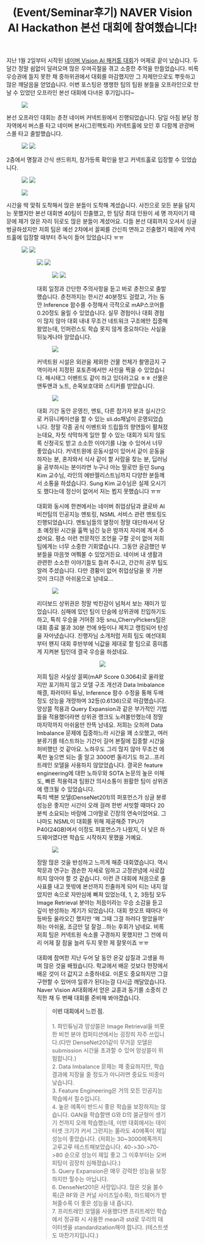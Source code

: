 ﻿---
layout: post
title: "(Event/Seminar후기) NAVER Vision AI Hackathon 본선 대회에 참여했습니다!"
tags: [Machine Learning, Deep Learning, NAVER NSML, Competition]
categories: [Event&Seminar]
author_profile: true
comments: true
sitemap: true
image: /assets/img/devlog/event/NaverVisionAIHack/3.jpg
accent_image: 
  background: url('/assets/img/devlog/bgimg1.jpg') center/cover
  overlay: false
accent_color: '#ccc'
theme_color: '#ccc'
description: >
  지난 2019년 1월 2일부터 시작된 네이버 Vision AI 해커톤 대회에 두달간 참여하며 겪은 소중한 경험을 나눕니다. 비록 우승권에 들지 못한 채 대회를 마감했지만 그 자체로 많은 깨달음을 얻을 수 있었습니다. 쟁쟁한 팀의 팀원 분들을 오프라인에서 만날 수 있었던 본선 대회에 다녀온 후기입니다. 
related_posts:
    - /devlog/_posts/Event&Seminar/2019-02-23-NAVERVisionAIHack.md
# invert_sidebar: true
---

<span style="font-size:11pt">지난 1월 2일부터 시작된 [네이버 Vision AI 해커톤 대회](https://github.com/AiHackathon2018/AI-Vision)가 어제로 끝이 났습니다. 두달간 정말 쉼없이 달려오며 많은 우여곡절을 겪고 소중한 추억을 만들었습니다. 비록 우승권에 들지 못한 채 중하위권에서 대회를 마감했지만 그 자체만으로도 뿌듯하고 많은 깨달음을 얻었습니다. 이번 포스팅은 쟁쟁한 팀의 팀원 분들을 오프라인으로 만날 수 있었던 오프라인 본선 대회에 다녀온 후기입니다~</span>

<figure>
    <a href="/assets/Images/event/NaverVisionAIHack/1.png"><img src="/assets/Images/event/NaverVisionAIHack/1.png"></a>
</figure>

<span style="font-size:11pt">
본선 오프라인 대회는 춘천 네이버 커넥트원에서 진행되었습니다. 당일 아침 분당 정자역에서 버스를 타고 네이버 본사(그린팩토리) 커넥트홀에 모인 후 다함께 관광버스를 타고 출발했습니다. <br></span>

<figure class="half">
    <a href="/assets/Images/event/NaverVisionAIHack/2.jpg"><img src="/assets/Images/event/NaverVisionAIHack/2.jpg"></a>
    <a href="/assets/Images/event/NaverVisionAIHack/2_1.jpg"><img src="/assets/Images/event/NaverVisionAIHack/2_1.jpg"></a>
</figure>

<span style="font-size:11pt">
2층에서 명찰과 간식 샌드위치, 참가등록 확인을 받고 커넥트홀로 입장할 수 있었습니다. <br></span>

<figure class="half">
    <a href="/assets/Images/event/NaverVisionAIHack/3.jpg"><img src="/assets/Images/event/NaverVisionAIHack/3.jpg"></a>
    <a href="/assets/Images/event/NaverVisionAIHack/3_1.jpg"><img src="/assets/Images/event/NaverVisionAIHack/3_1.jpg"></a>
</figure>
<figure>
    <a href="/assets/Images/event/NaverVisionAIHack/3_2.jpg"><img src="/assets/Images/event/NaverVisionAIHack/3_2.jpg"></a>
</figure>

<span style="font-size:11pt">
시간을 딱 맞춰 도착해서 많은 분들이 도착해 계셨습니다. 사진으로 모든 분을 담지는 못했지만 본선 대회엔 40팀이 진출했고, 한 팀당 최대 인원이 세 명 까지이기 때문에 제가 앉은 자리 뒤로도 많은 분들이 계셨어요. 다들 본선 대회까지 오셔서 싱글벙글하셨지만 저희 팀은 예선 2차에서 꼴찌를 간신히 면하고 진출했기 때문에 커넥트홀에 입장할 때부터 주눅이 들어 있었습니다 ㅠㅠ <br></span>

<figure class="half">
    <a href="/assets/Images/event/NaverVisionAIHack/4.jpg"><img src="/assets/Images/event/NaverVisionAIHack/4.jpg"></a>
    <a href="/assets/Images/event/NaverVisionAIHack/4_1.jpg"><img src="/assets/Images/event/NaverVisionAIHack/4_1.jpg"></a>
<figure class="half">
    <a href="/assets/Images/event/NaverVisionAIHack/4_2.jpg"><img src="/assets/Images/event/NaverVisionAIHack/4_2.jpg"></a>
    <a href="/assets/Images/event/NaverVisionAIHack/4_3.jpg"><img src="/assets/Images/event/NaverVisionAIHack/4_3.jpg"></a>
<figure class="half">
    <a href="/assets/Images/event/NaverVisionAIHack/4_4.jpg"><img src="/assets/Images/event/NaverVisionAIHack/4_4.jpg"></a>
    <a href="/assets/Images/event/NaverVisionAIHack/4_5.jpg"><img src="/assets/Images/event/NaverVisionAIHack/4_5.jpg"></a>
</figure>

<span style="font-size:11pt">
대회 일정과 간단한 주의사항을 듣고 바로 춘천으로 출발했습니다. 춘천까지는 한시간 40분정도 걸렸고, 가는 동안 Inference 함수를 수정해서 극적으로 mAP스코어를 0.20정도 올릴 수 있었습니다. 실무 경험이나 대회 경험이 많지 않아 대회 내내 무조건 네트워크 구조에만 집중해 왔었는데, 인퍼런스도 학습 못지 않게 중요하다는 사실을 뒤늦게나마 알았습니다. <br></span>

<figure>
    <a href="/assets/Images/event/NaverVisionAIHack/5.png"><img src="/assets/Images/event/NaverVisionAIHack/5.png"></a>
</figure>

<span style="font-size:11pt">
커넥트원 시설은 외관을 제외한 건물 전체가 촬영금지 구역이라서 지정된 포토존에서만 사진을 찍을 수 있었습니다. 해시태그 이벤트도 같이 하고 있더라고요 ㅎㅎ 선물은 맨투맨과 노트, 손목보호대와 스티커를 받았습니다. <br></span>

<figure>
    <a href="/assets/Images/event/NaverVisionAIHack/6.png"><img src="/assets/Images/event/NaverVisionAIHack/6.png"></a>
</figure>

<span style="font-size:11pt">
대회 기간 동안 운영진, 멘토, 다른 참가자 분과 실시간으로 커뮤니케이션을 할 수 있는 sli.do채널이 운영되었습니다. 정말 각종 공식 이벤트와 드립들의 향연들이 펼쳐졌는데요, 자칫 삭막하게 일만 할 수 있는 대회가 되지 않도록 신청곡도 받고 소소한 이야기를 나눌 수 있어서 너무 좋았습니다. 커넥트원에 운동시설이 있어서 같이 운동을 하자는 분, 혼자와서 식사 같이 할 사람을 찾는 분, 딥러닝을 공부하시는 분이라면 누구나 아는 말로만 듣던 Sung Kim 교수님, 라인의 에반젤리스트님까지 다양한 분들께서 소통을 하셨습니다. Sung Kim 교수님은 실제 오시기도 했다는데 정신이 없어서 저는 뵙지 못했습니다 ㅠㅠ<br><br>
대회와 동시에 한켠에서는 네이버 취업상담과 클로바 AI 비전팀의 인공지능 멘토링, NSML 서비스 관련 멘토링도 진행되었습니다. 멘토님들의 열정이 정말 대단하셔서 당초 예정된 시간을 훌쩍 넘긴 늦은 밤까지 자리에 계셔 주셨어요. 평소 이런 전문적인 조언을 구할 곳이 없어 저희 팀에게는 너무 소중한 기회였습니다. 그동안 궁금했던 부분들을 마음껏 여쭤볼 수 있었거든요. 네이버 내 생활과 관련한 소소한 이야기들도 들려 주시고, 간간히 공부 팁도 알려 주셨습니다. 다만 경황이 없어 취업상담을 못 가본 것이 크디큰 아쉬움으로 남네요...</span>

<figure>
    <a href="/assets/Images/event/NaverVisionAIHack/7.png"><img src="/assets/Images/event/NaverVisionAIHack/7.png"></a>
</figure>

<span style="font-size:11pt">
리더보드 상위권은 정말 박진감이 넘쳐서 보는 재미가 있었습니다. 심해에 있던 팀이 단숨에 상위권에 진입하기도 하고, 특히 우승을 거머쥔 3등 snu_CherryPickers팀은 대회 종료 불과 30분 전에 9등이나 제치고 랭킹되어 탄성을 자아냈습니다. 진행자님 소개처럼 저희 팀도 예선대회부터 왠지 대회 후반부에 닉값을 제대로 할 팀으로 흥미롭게 지켜본 팀인데 결국 우승을 하셨네요. <br></span>

<center>
<figure>
    <a href="/assets/Images/event/NaverVisionAIHack/8.jpg"><img src="/assets/Images/event/NaverVisionAIHack/8.jpg"></a>
</figure>
</center>

<span style="font-size:11pt">
저희 팀은 사실상 꼴찌(mAP Score 0.3064)로 올라왔지만 포기하지 않고 모델 구조 개선과 Data Imbalance 해결, 파라미터 튜닝, Inference 함수 수정을 통해 두배 정도 성능을 개량하여 32등(0.6136)으로 마감했습니다. 앙상블 적용과 Query Expansion과 같은 부가적인 기법들을 적용했더라면 상위권 랭크도 노려볼만했는데 정말 마지막까지 아쉬움만 잔뜩 남네요. 저희는 오히려 Data Imbalance 문제에 집중하느라 시간을 꽤 소모했고, 여러 분류기를 테스트하는 기간이 길어 본질에 집중할 시간을 허비했던 것 같아요. 노하우도 그리 많지 않아 무조건 에폭만 높으면 되는 줄 알고 3000번 돌리기도 하고...프리트레인 모델을 사용하지 않았었습니다. 결국은 feature engineering에 대한 노하우와 SOTA 논문의 높은 이해도, 빠른 적용력과 팀원간 의사소통이 원활한 팀이 상위권에 랭크될 수 있었습니다.<br>
특히 백본 모델(DenseNet201)의 퍼포먼스가 싱글 분류 성능은 좋지만 시간이 오래 걸려 한번 서밋할 때마다 20분씩 소요되는 바람에 그야말로 긴장의 연속이었어요. 그나마도 NSML이 대회를 위해 제공해준 TPU가 P40(24GB)여서 이정도 퍼포먼스가 나왔지, 더 낮은 하드웨어였다면 학습도 시작하지 못했을 거예요. </span>

<figure>
    <a href="/assets/Images/event/NaverVisionAIHack/9.png"><img src="/assets/Images/event/NaverVisionAIHack/9.png"></a>
</figure>

<span style="font-size:11pt">
정말 많은 것을 반성하고 느끼게 해준 대회였습니다. 역시 학문과 연구는 겸손한 자세로 임하고 고정관념에 사로잡히지 않아야 할 것 같습니다. 이런 큰 대회에 처음으로 출사표를 내고 뜻밖에 본선까지 진출하게 되어 티는 내지 않았지만 속으로 자만심에 빠져 있었는데, 1, 2, 3등팀 모두 Image Retrieval 분야는 처음이라는 우승 소감을 듣고 깊이 반성하는 계기가 되었습니다. 대회 컷오프 때마다 아등바등 올라오긴 했지만 '왜 그때 그걸 하려다 말았을까' 하는 아쉬움, 조금만 덜 잘걸...하는 후회가 남네요. 비록 저희 팀은 커넥트원 숙소를 구경하지 못했지만 그 전에 미리 어제 잘 잠을 늘려 두지 못한 제 잘못이죠 ㅠㅠ<br><br>
대회에 참여한 지난 두어 달 동안 온갖 삽질과 고생을 하며 많은 것을 배웠습니다. 학교에서 배운 것보다 현장에서 배운 것이 더 값지고 소중하네요. 이론도 중요하지만 그걸 구현할 수 있어야 일류가 된다는걸 다시금 깨달았습니다. Naver Vision AI대회에서 얻은 교훈과 동기를 소중히 간직한 채 두 번째 대회를 준비해 봐야겠습니다.</span><br>

<Blockquote>
<span style="font-size:11pt">
<b>이번 대회에서 느낀 점.</b><br><br>
1. 파인튜닝과 앙상블은 Image Retrieval을 비롯한 비전 분야 컴퍼티션에서는 굉장히 자주 쓰입니다.(다만 DenseNet201같이 무거운 모델은 submission 시간을 초과할 수 있어 앙상블이 위험합니다.)<br>
2. Data Imbalance 문제는 꽤 중요하지만, 학습 결과에 지장을 줄 정도가 아니라면 중요도 비중이 낮습니다.<br>
3. Feature Engineering은 거의 모든 인공지능 학습에서 필수입니다.<br>
4. 높은 에폭이 반드시 좋은 학습을 보장하지는 않습니다. GAN을 학습할땐 G와 D의 불균형이 생기기 전까지 오래 학습했는데, 이번 대회에서는 데이터셋 크기가 커서 그런지는 몰라도 40에폭이 제일 성능이 좋았습니다. (저희는 30~3000에폭까지 고루고루 테스트해보았습니다. 40->30->70->80 순으로 성능이 제일 좋고 그 이후부터는 오버피팅이 굉장히 심해졌습니다.)<br>
5. Query Expansion은 매우 강력한 성능을 보장하지만 필수는 아닙니다.<br>
6. DenseNet201은 사랑입니다. 많은 것을 볼수록(큰 RF와 큰 커널 사이즈일수록), 하드웨어가 받쳐줄수록 더 좋은 성능을 내 줍니다.<br>
7. 프리트레인 모델을 사용했다면 프리트레인 학습에서 정규화 시 사용한 mean과 std로 우리의 데이터셋을 standardization해야 합니다. (테스트셋도 마찬가지입니다.)<br>
</span>
</Blockquote>